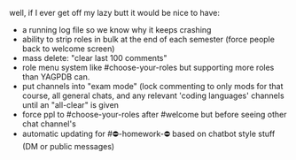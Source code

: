 well, if I ever get off my lazy butt it would be nice to have:
 - a running log file so we know why it keeps crashing
 - ability to strip roles in bulk at the end of each semester (force people back to welcome screen)
 - mass delete: "clear last 100 comments"
 - role menu system like #choose-your-roles but supporting more roles than YAGPDB can.
 - put channels into "exam mode" (lock commenting to only mods for that course, all general chats, and any relevant 'coding languages' channels until an "all-clear" is given
 - force ppl to #choose-your-roles after #welcome but before seeing other chat channel's
 - automatic updating for #⛔-homework-⛔ based on chatbot style stuff (DM or public messages)

